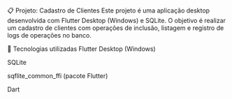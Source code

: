 📋 Projeto: Cadastro de Clientes
Este projeto é uma aplicação desktop desenvolvida com Flutter Desktop (Windows) e SQLite.
O objetivo é realizar um cadastro de clientes com operações de inclusão, listagem e registro de logs de operações no banco.

📌 Tecnologias utilizadas
Flutter Desktop (Windows)

SQLite

sqflite_common_ffi (pacote Flutter)

Dart

